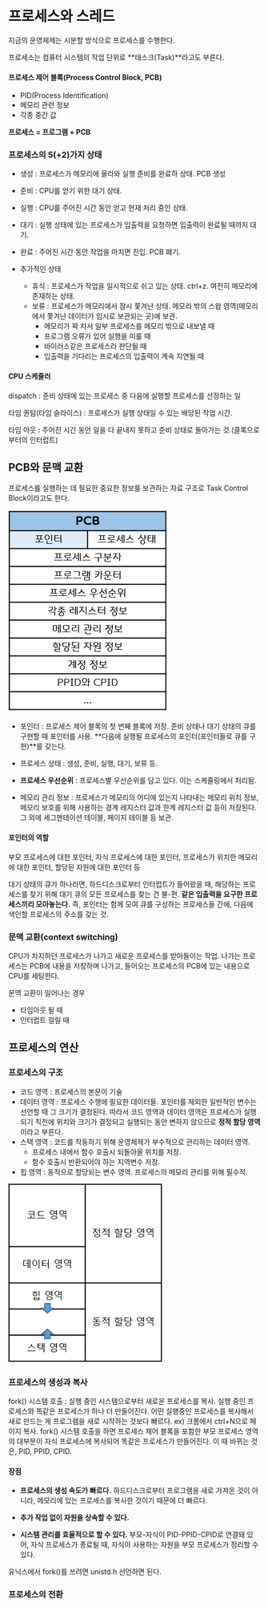 # 프로세스와 스레드

지금의 운영체제는 시분할 방식으로 프로세스를 수행한다.

프로세스는 컴퓨터 시스템의 작업 단위로 **태스크(Task)**라고도 부른다.

#### 프로세스 제어 블록(Process Control Block, PCB)

- PID(Process Identification)
- 메모리 관련 정보
- 각종 중간 값

**프로세스 = 프로그램 + PCB**



### 프로세스의 5(+2)가지 상태

- 생성 : 프로세스가 메모리에 올라와 실행 준비를 완료하 상태. PCB 생성
- 준비 : CPU를 얻기 위한 대기 상태.
- 실행 : CPU를 주어진 시간 동안 얻고 현재 처리 중인 상태.
- 대기 : 실행 상태에 있는 프로세스가 입출력을 요청하면 입출력이 완료될 때까지 대기.
- 완료 : 주어진 시간 동안 작업을 마치면 진입. PCB 폐기.

- 추가적인 상태
  - 휴식 : 프로세스가 작업을 일시적으로 쉬고 있는 상태. ctrl+z. 여전히 메모리에 존재하는 상태.
  - 보류 : 프로세스가 메모리에서 잠시 쫓겨난 상태. 메모리 밖의 스왑 영역(메모리에서 쫓겨난 데이터가 임시로 보관되는 곳)에 보관.
    - 메모리가 꽉 차서 일부 프로세스를 메모리 밖으로 내보낼 때
    - 프로그램 오류가 있어 실행을 미룰 때
    - 바이러스같은 프로세스라 판단될 때
    - 입출력을 기다리는 프로세스의 입출력이 계속 지연될 때



#### CPU 스케줄러

dispatch : 준비 상태에 있는 프로세스 중 다음에 실행할 프로세스를 선정하는 일

타임 퀀텀(타임 슬라이스) : 프로세스가 실행 상태일 수 있는 배당된 작업 시간.

타임 아웃 : 주어진 시간 동안 일을 다 끝내지 못하고 준비 상태로 돌아가는 것.(클록으로부터의 인터럽트)



## PCB와 문맥 교환

프로세스를 실행하는 데 필요한 중요한 정보를 보관하는 자료 구조로 Task Control Block이라고도 한다.

![PCB](./images/03/PCB.png) 

- 포인터 : 프로세스 제어 블록의 첫 번째 블록에 저장. 준비 상태나 대기 상태의 큐를 구현할 때 포인터를 사용. **다음에 실행될 프로세스의 포인터(포인터들로 큐를 구현)**를 갖는다.

- 프로세스 상태 : 생성, 준비, 실행, 대기, 보류 등.

- **프로세스 우선순위** : 프로세스별 우선순위를 담고 있다. 이는 스케줄링에서 처리됨.
- 메모리 관리 정보 : 프로세스가 메모리의 어디에 있는지 나타내는 메모리 위치 정보, 메모리 보호를 위해 사용하는 경계 레지스터 값과 한계 레지스터 값 등이 저장된다. 그 외에 세그멘테이션 테이블, 페이지 테이블 등 보관.

#### 포인터의 역할

부모 프로세스에 대한 포인터, 자식 프로세스에 대한 포인터, 프로세스가 위치한 메모리에 대한 포인터, 할당된 자원에 대한 포인터 등

대기 상태의 큐가 하나라면, 하드디스크로부터 인터럽트가 들어왔을 때, 해당하는 프로세스를 찾기 위해 대기 큐의 모든 프로세스를 찾는 건 불-편. **같은 입출력을 요구한 프로세스끼리 모아놓는다.** 즉, 포인터는 함께 모여 큐를 구성하는 프로세스들 간에, 다음에 색인할 프로세스의 주소를 갖는 것.



### 문맥 교환(context switching)

CPU가 차지하던 프로세스가 나가고 새로운 프로세스를 받아들이는 작업. 나가는 프로세스는 PCB에 내용을 저장하며 나가고, 들어오는 프로세스의 PCB에 있는 내용으로 CPU를 세팅한다.

문맥 교환이 일어나는 경우

- 타임아웃 될 때
- 인터럽트 걸릴 때



## 프로세스의 연산

### 프로세스의 구조

- 코드 영역 : 프로세스의 본문이 기술
- 데이터 영역 : 프로세스 수행에 필요한 데이터들. 포인터를 제외한 일반적인 변수는 선언할 때 그 크기가 결정된다. 따라서 코드 영역과 데이터 영역은 프로세스가 실행되기 직전에 위치와 크기가 결정되고 실행되는 동안 변하지 않으므로 **정적 할당 영역**이라고 부른다.
- 스택 영역 : 코드를 작동하기 위해 운영체제가 부수적으로 관리하는 데이터 영역.
  - 프로세스 내에서 함수 호출시 되돌아올 위치를 저장.
  - 함수 호출시 반환되어야 하는 지역변수 저장.
- 힙 영역 : 동적으로 할당되는 변수 영역. 프로세스의 메모리 관리를 위해 필수적.

![process_architecture](./images/03/process_architecture.png) 



### 프로세스의 생성과 복사

fork() 시스템 호출 : 실행 중인 시스템으로부터 새로운 프로세스를 복사. 실행 중인 프로세스와 똑같은 프로세스가 하나 더 만들어진다. 어떤 실행중인 프로세스를 복사해서 새로 만드는 게 프로그램을 새로 시작하는 것보다 빠르다. ex) 크롬에서 ctrl+N으로 페이지 복사. fork() 시스템 호출을 하면 프로세스 제어 블록을 포함한 부모 프로세스 영역의 대부분이 자식 프로세스에 복사되어 똑같은 프로세스가 만들어진다. 이 때 바뀌는 것은, PID, PPID, CPID.

#### 장점

- **프로세스의 생성 속도가 빠르다.** 하드디스크로부터 프로그램을 새로 가져온 것이 아니라, 메모리에 있는 프로세스를 복사한 것이기 때문에 더 빠르다.

- **추가 작업 없이 자원을 상속할 수 있다.**

- **시스템 관리를 효율적으로 할 수 있다.** 부모-자식이 PID-PPID-CPID로 연결돼 있어, 자식 프로세스가 종료될 때, 자식이 사용하는 자원을 부모 프로세스가 정리할 수 있다.



유닉스에서 fork()를 쓰려면 unistd.h 선언하면 된다.



### 프로세스의 전환



